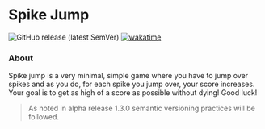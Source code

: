 # Spike Jump
![GitHub release (latest SemVer)](https://img.shields.io/github/v/release/JoshuaDRose/spike-jump?color=e1daca&display_name=release&sort=semver)
[![wakatime](https://wakatime.com/badge/user/a66594a7-985e-4e5a-b4f6-67f60753b462/project/5574198d-8a75-4284-bfd8-48b022fb013c.svg)](https://wakatime.com/badge/user/a66594a7-985e-4e5a-b4f6-67f60753b462/project/5574198d-8a75-4284-bfd8-48b022fb013c)
### About
Spike jump is a very minimal, simple game where you have to jump over spikes and as you do, for each spike you jump over, your score increases. Your goal is to get as high of a score as possible without dying! Good luck!

> As noted in alpha release 1.3.0 semantic versioning practices will be followed.
